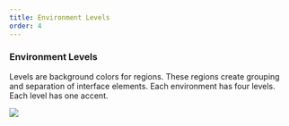 ```yaml
---
title: Environment Levels
order: 4
---
```


### Environment Levels

Levels are background colors for regions. These regions create grouping and separation of interface elements. Each environment has four levels. Each level has one accent.

<img src="http://design.hudl.com/assets/img/uniform/color/environment-levels.png" />